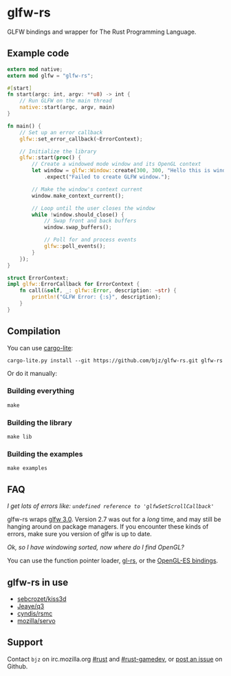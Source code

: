 <!--
    Copyright 2013 The GLFW-RS Developers. For a full listing of the authors,
    refer to the AUTHORS file at the top-level directory of this distribution.

    Licensed under the Apache License, Version 2.0 (the "License");
    you may not use this file except in compliance with the License.
    You may obtain a copy of the License at

        http://www.apache.org/licenses/LICENSE-2.0

    Unless required by applicable law or agreed to in writing, software
    distributed under the License is distributed on an "AS IS" BASIS,
    WITHOUT WARRANTIES OR CONDITIONS OF ANY KIND, either express or implied.
    See the License for the specific language governing permissions and
    limitations under the License.
-->

# glfw-rs

GLFW bindings and wrapper for The Rust Programming Language.

## Example code

~~~rust
extern mod native;
extern mod glfw = "glfw-rs";

#[start]
fn start(argc: int, argv: **u8) -> int {
    // Run GLFW on the main thread
    native::start(argc, argv, main)
}

fn main() {
    // Set up an error callback
    glfw::set_error_callback(~ErrorContext);

    // Initialize the library
    glfw::start(proc() {
        // Create a windowed mode window and its OpenGL context
        let window = glfw::Window::create(300, 300, "Hello this is window", glfw::Windowed)
            .expect("Failed to create GLFW window.");

        // Make the window's context current
        window.make_context_current();

        // Loop until the user closes the window
        while !window.should_close() {
            // Swap front and back buffers
            window.swap_buffers();

            // Poll for and process events
            glfw::poll_events();
        }
    });
}

struct ErrorContext;
impl glfw::ErrorCallback for ErrorContext {
    fn call(&self, _: glfw::Error, description: ~str) {
        println!("GLFW Error: {:s}", description);
    }
}
~~~

## Compilation

You can use [cargo-lite](https://github.com/cmr/cargo-lite):

~~~
cargo-lite.py install --git https://github.com/bjz/glfw-rs.git glfw-rs
~~~

Or do it manually:

### Building everything

~~~
make
~~~

### Building the library

~~~
make lib
~~~

### Building the examples

~~~
make examples
~~~

## FAQ

_I get lots of errors like: `undefined reference to 'glfwSetScrollCallback'`_

glfw-rs wraps [glfw 3.0](http://www.glfw.org/). Version 2.7 was out for a
_long_ time, and may still be hanging around on package managers. If you
encounter these kinds of errors, make sure you version of glfw is up to date.

_Ok, so I have windowing sorted, now where do I find OpenGL?_

You can use the function pointer loader, [gl-rs](https://github.com/bjz/gl-rs),
or the [OpenGL-ES bindings](https://github.com/mozilla-servo/rust-opengles).

## glfw-rs in use

- [sebcrozet/kiss3d](https://github.com/sebcrozet/kiss3d)
- [Jeaye/q3](https://github.com/Jeaye/q3)
- [cyndis/rsmc](https://github.com/cyndis/rsmc/)
- [mozilla/servo](https://github.com/mozilla/servo)

## Support

Contact `bjz` on irc.mozilla.org [#rust](http://mibbit.com/?server=irc.mozilla.org&channel=%23rust)
and [#rust-gamedev](http://mibbit.com/?server=irc.mozilla.org&channel=%23rust-gamedev),
or [post an issue](https://github.com/bjz/glfw-rs/issues/new) on Github.
